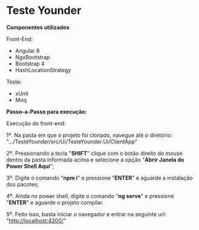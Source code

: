 

# Teste Younder

**Componentes utilizados**

Front-End:

 - Angular 8
 - NgxBootstrap
 - Bootstrap 4
 - HashLocationStrategy

Teste:

 - xUnit
 - Moq

**Passo-a-Passo para execução:**

Execução do front-end:

1º. Na pasta em que o projeto foi clonado, navegue até o diretório: ".../TesteYounder/src/Ui/TesteYounder.Ui/ClientApp"

2º. Pressionando a tecla "**SHIFT**" clique com o botão direito do mouse dentro da pasta informada acima e selecione a opção "**Abrir Janela do Power Shell Aqui**";

3º. Digite o comando "**npm i**" e pressione "**ENTER**" e aguarde a instalação dos pacotes;

4º. Ainda no power shell, digite o comando "**ng serve**" e pressione "**ENTER**" e aguarde o projeto compilar.

5º. Feito isso, basta iniciar o navegador e entrar na seguinte url: "[http://localhost:4200/](http://localhost:4200/)"
